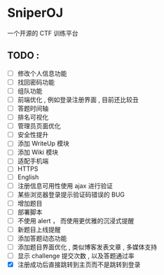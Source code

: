 # SniperOJ
一个开源的 CTF 训练平台

TODO : 
---

- [ ] 修改个人信息功能  
- [ ] 找回密码功能  
- [ ] 组队功能  
- [ ] 前端优化 , 例如登录注册界面 , 目前还比较丑  
- [ ] 答题时间轴  
- [ ] 排名可视化  
- [ ] 管理员页面优化  
- [ ] 安全性提升  
- [ ] 添加 WriteUp 模块  
- [ ] 添加 Wiki 模块  
- [ ] 适配手机端  
- [ ] HTTPS  
- [ ] English
- [ ] 注册信息可用性使用 ajax 进行验证
- [ ] 某些浏览器登录提示验证码错误的 BUG
- [ ] 增加题目
- [ ] 部署脚本
- [ ] 不使用 alert ， 而使用更优雅的沉浸式提醒
- [ ] 新题目上线提醒
- [ ] 添加答题动态功能
- [ ] 添加题目界面优化 , 类似博客发表文章 , 多媒体支持
- [ ] 显示 challenge 提交次数 , 以及答题通过率
- [x] 注册成功后直接跳转到主页而不是跳转到登录
